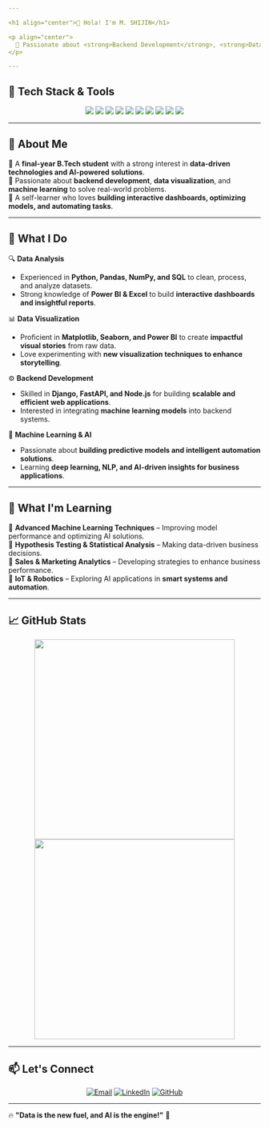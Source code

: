 ```yaml
---

<h1 align="center">👋 Hola! I'm M. SHIJIN</h1>

<p align="center">
  🚀 Passionate about <strong>Backend Development</strong>, <strong>Data Analytics</strong>, and <strong>Machine Learning</strong>  
</p>

---
```


## 🔧 Tech Stack & Tools  

<p align="center">
  <img src="https://img.shields.io/badge/Python-3776AB?style=for-the-badge&logo=python&logoColor=white"/>
  <img src="https://img.shields.io/badge/Power_BI-F2C811?style=for-the-badge&logo=power-bi&logoColor=black"/>
  <img src="https://img.shields.io/badge/Pandas-150458?style=for-the-badge&logo=pandas&logoColor=white"/>
  <img src="https://img.shields.io/badge/NumPy-4caf50?style=for-the-badge&logo=numpy&logoColor=white"/>
  <img src="https://img.shields.io/badge/Matplotlib-ff6347?style=for-the-badge&logo=plotly&logoColor=white"/>
  <img src="https://img.shields.io/badge/Machine%20Learning-FF6F00?style=for-the-badge&logo=machine-learning&logoColor=white"/>
  <img src="https://img.shields.io/badge/HTML-E34F26?style=for-the-badge&logo=html5&logoColor=white"/>
  <img src="https://img.shields.io/badge/CSS-1572B6?style=for-the-badge&logo=css3&logoColor=white"/>
  <img src="https://img.shields.io/badge/GitHub-181717?style=for-the-badge&logo=github&logoColor=white"/>
  <img src="https://img.shields.io/badge/Java-007396?style=for-the-badge&logo=java&logoColor=white"/>
</p>

---

## 🚀 About Me  
🔹 A **final-year B.Tech student** with a strong interest in **data-driven technologies and AI-powered solutions**.  
🔹 Passionate about **backend development**, **data visualization**, and **machine learning** to solve real-world problems.  
🔹 A self-learner who loves **building interactive dashboards, optimizing models, and automating tasks**.

---

## 💼 What I Do  

🔍 **Data Analysis**  
- Experienced in **Python, Pandas, NumPy, and SQL** to clean, process, and analyze datasets.  
- Strong knowledge of **Power BI & Excel** to build **interactive dashboards and insightful reports**.  

📊 **Data Visualization**  
- Proficient in **Matplotlib, Seaborn, and Power BI** to create **impactful visual stories** from raw data.  
- Love experimenting with **new visualization techniques to enhance storytelling**.  

⚙️ **Backend Development**  
- Skilled in **Django, FastAPI, and Node.js** for building **scalable and efficient web applications**.  
- Interested in integrating **machine learning models** into backend systems.  

🤖 **Machine Learning & AI**  
- Passionate about **building predictive models and intelligent automation solutions**.  
- Learning **deep learning, NLP, and AI-driven insights for business applications**.  

---

## 🌱 What I'm Learning  

📌 **Advanced Machine Learning Techniques** – Improving model performance and optimizing AI solutions.  
📌 **Hypothesis Testing & Statistical Analysis** – Making data-driven business decisions.  
📌 **Sales & Marketing Analytics** – Developing strategies to enhance business performance.  
📌 **IoT & Robotics** – Exploring AI applications in **smart systems and automation**.  

---

## 📈 GitHub Stats  

<p align="center">
  <img src="https://github-readme-stats.vercel.app/api?username=shijin-m&show_icons=true&theme=radical" width="400"/>
  <img src="https://github-readme-streak-stats.herokuapp.com/?user=shijin-m&theme=radical" width="400"/>
</p>

---

## 📫 Let's Connect  

<p align="center">
  <a href="mailto:mshijin251@gmail.com"><img src="https://img.shields.io/badge/Email-D14836?style=for-the-badge&logo=gmail&logoColor=white" alt="Email"/></a>
  <a href="https://www.linkedin.com/in/m-shijin-095044227/"><img src="https://img.shields.io/badge/LinkedIn-0077B5?style=for-the-badge&logo=linkedin&logoColor=white" alt="LinkedIn"/></a>
  <a href="https://github.com/shijin-m"><img src="https://img.shields.io/badge/GitHub-181717?style=for-the-badge&logo=github&logoColor=white" alt="GitHub"/></a>
</p>

---

🔥 **"Data is the new fuel, and AI is the engine!"** 🚀  

